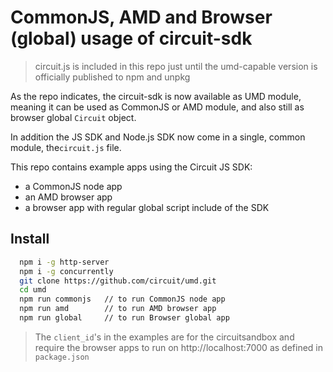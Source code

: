 # CommonJS, AMD and Browser (global) usage of circuit-sdk

> circuit.js is included in this repo just until the umd-capable version is officially published to npm and unpkg

As the repo indicates, the circuit-sdk is now available as UMD module, meaning it can be used as CommonJS or AMD module, and also still as browser global `Circuit` object.

In addition the JS SDK and Node.js SDK now come in a single, common module, the`circuit.js` file.

This repo contains example apps using the Circuit JS SDK:
* a CommonJS node app
* an AMD browser app
* a browser app with regular global script include of the SDK


## Install
```bash
  npm i -g http-server
  npm i -g concurrently
  git clone https://github.com/circuit/umd.git
  cd umd
  npm run commonjs   // to run CommonJS node app
  npm run amd        // to run AMD browser app
  npm run global     // to run Browser global app
```

> The `client_id`'s in the examples are for the circuitsandbox and require the browser apps to run on http://localhost:7000 as defined in `package.json`
